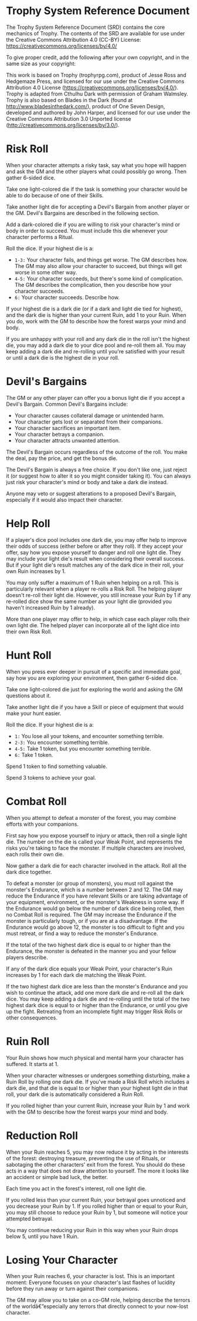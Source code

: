 # Trophy System Reference Document

The Trophy System Reference Document (SRD) contains the core mechanics of Trophy. The contents of the SRD are available for use under the Creative Commons Attribution 4.0 (CC-BY) License: https://creativecommons.org/licenses/by/4.0/

To give proper credit, add the following after your own copyright, and in the same size as your copyright:

This work is based on Trophy (trophyrpg.com), product of Jesse Ross and Hedgemaze Press, and licensed for our use under the Creative Commons Attribution 4.0 License (https://creativecommons.org/licenses/by/4.0/). Trophy is adapted from Cthulhu Dark with permission of Graham Walmsley. Trophy is also based on Blades in the Dark (found at http://www.bladesinthedark.com/), product of One Seven Design, developed and authored by John Harper, and licensed for our use under the Creative Commons Attribution 3.0 Unported license (http://creativecommons.org/licenses/by/3.0/).

# Risk Roll

When your character attempts a risky task, say what you hope will happen and ask the GM and the other players what could possibly go wrong. Then gather 6-sided dice.

Take one light-colored die if the task is something your character would be able to do because of one of their Skills.

Take another light die for accepting a Devil's Bargain from another player or the GM. Devil's Bargains are described in the following section.

Add a dark-colored die if you are willing to risk your character's mind or body in order to succeed. You must include this die whenever your character performs a Ritual.

Roll the dice. If your highest die is a:

- `1-3:` Your character fails, and things get worse. The GM describes how. The GM may also allow your character to succeed, but things will get worse in some other way.
- `4-5:` Your character succeeds, but there's some kind of complication. The GM describes the complication, then you describe how your character succeeds.
- `6:` Your character succeeds. Describe how.

If your highest die is a dark die (or if a dark and light die tied for highest), and the dark die is higher than your current Ruin, add 1 to your Ruin. When you do, work with the GM to describe how the forest warps your mind and body.

If you are unhappy with your roll and any dark die in the roll isn't the highest die, you may add a dark die to your dice pool and re-roll them all. You may keep adding a dark die and re-rolling until you're satisfied with your result or until a dark die is the highest die in your roll.

# Devil's Bargains

The GM or any other player can offer you a bonus light die if you accept a Devil's Bargain. Common Devil's Bargains include:

- Your character causes collateral damage or unintended harm.
- Your character gets lost or separated from their companions.
- Your character sacrifices an important item.
- Your character betrays a companion.
- Your character attracts unwanted attention.

The Devil's Bargain occurs regardless of the outcome of the roll. You make the deal, pay the price, and get the bonus die.

The Devil's Bargain is always a free choice. If you don't like one, just reject it (or suggest how to alter it so you might consider taking it). You can always just risk your character's mind or body and take a dark die instead.

Anyone may veto or suggest alterations to a proposed Devil's Bargain, especially if it would also impact their character.

# Help Roll

If a player's dice pool includes one dark die, you may offer help to improve their odds of success (either before or after they roll). If they accept your offer, say how you expose yourself to danger and roll one light die. They may include your light die's result when considering their overall success. But if your light die's result matches any of the dark dice in their roll, your own Ruin increases by 1.

You may only suffer a maximum of 1 Ruin when helping on a roll. This is particularly relevant when a player re-rolls a Risk Roll. The helping player doesn't re-roll their light die. However, you still increase your Ruin by 1 if any re-rolled dice show the same number as your light die (provided you haven't increased Ruin by 1 already).

More than one player may offer to help, in which case each player rolls their own light die. The helped player can incorporate all of the light dice into their own Risk Roll.

# Hunt Roll

When you press ever deeper in pursuit of a specific and immediate goal, say how you are exploring your environment, then gather 6-sided dice.

Take one light-colored die just for exploring the world and asking the GM questions about it.

Take another light die if you have a Skill or piece of equipment that would make your hunt easier.

Roll the dice. If your highest die is a:

- `1:` You lose all your tokens, and encounter something terrible.
- `2-3:` You encounter something terrible.
- `4-5:` Take 1 token, but you encounter something terrible.
- `6:` Take 1 token.

Spend 1 token to find something valuable.

Spend 3 tokens to achieve your goal.

# Combat Roll

When you attempt to defeat a monster of the forest, you may combine efforts with your companions.

First say how you expose yourself to injury or attack, then roll a single light die. The number on the die is called your Weak Point, and represents the risks you're taking to face the monster. If multiple characters are involved, each rolls their own die.

Now gather a dark die for each character involved in the attack. Roll all the dark dice together.

To defeat a monster (or group of monsters), you must roll against the monster's Endurance, which is a number between 2 and 12. The GM may reduce the Endurance if you have relevant Skills or are taking advantage of your equipment, environment, or the monster's Weakness in some way. If the Endurance would go below the number of dark dice being rolled, then no Combat Roll is required. The GM may increase the Endurance if the monster is particularly tough, or if you are at a disadvantage. If the Endurance would go above 12, the monster is too difficult to fight and you must retreat, or find a way to reduce the monster's Endurance.

If the total of the two highest dark dice is equal to or higher than the Endurance, the monster is defeated in the manner you and your fellow players describe.

If any of the dark dice equals your Weak Point, your character's Ruin increases by 1 for each dark die matching the Weak Point.

If the two highest dark dice are less than the monster's Endurance and you wish to continue the attack, add one more dark die and re-roll all the dark dice. You may keep adding a dark die and re-rolling until the total of the two highest dark dice is equal to or higher than the Endurance, or until you give up the fight. Retreating from an incomplete fight may trigger Risk Rolls or other consequences.

# Ruin Roll

Your Ruin shows how much physical and mental harm your character has suffered. It starts at 1.

When your character witnesses or undergoes something disturbing, make a Ruin Roll by rolling one dark die. If you've made a Risk Roll which includes a dark die, and that die is equal to or higher than your highest light die in that roll, your dark die is automatically considered a Ruin Roll.

If you rolled higher than your current Ruin, increase your Ruin by 1 and work with the GM to describe how the forest warps your mind and body.

# Reduction Roll

When your Ruin reaches 5, you may now reduce it by acting in the interests of the forest: destroying treasure, preventing the use of Rituals, or sabotaging the other characters' exit from the forest. You should do these acts in a way that does not draw attention to yourself. The more it looks like an accident or simple bad luck, the better.

Each time you act in the forest's interest, roll one light die.

If you rolled less than your current Ruin, your betrayal goes unnoticed and you decrease your Ruin by 1. If you rolled higher than or equal to your Ruin, you may still choose to reduce your Ruin by 1, but someone will notice your attempted betrayal.

You may continue reducing your Ruin in this way when your Ruin drops below 5, until you have 1 Ruin.

# Losing Your Character

When your Ruin reaches 6, your character is lost. This is an important moment: Everyone focuses on your character's last flashes of lucidity before they run away or turn against their companions.

The GM may allow you to take on a co-GM role, helping describe the terrors of the worldâ€”especially any terrors that directly connect to your now-lost character.
